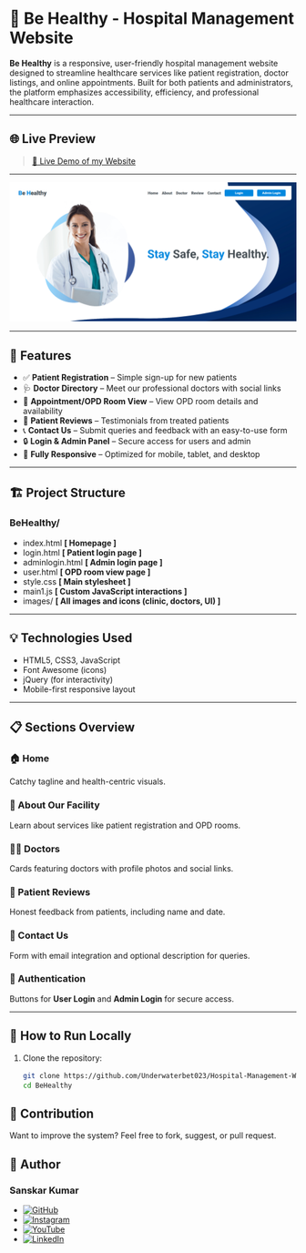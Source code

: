 # 🏥 Be Healthy - Hospital Management Website

**Be Healthy** is a responsive, user-friendly hospital management website designed to streamline healthcare services like patient registration, doctor listings, and online appointments. Built for both patients and administrators, the platform emphasizes accessibility, efficiency, and professional healthcare interaction.

---

## 🌐 Live Preview

> [ 🏥 Live Demo of my Website](https://underwaterbet023.github.io/Hospital-Management-Website/) 

---
![image alt](https://github.com/Underwaterbet023/Hospital-Management-Website/blob/main/Screenshot%202025-09-19%20092742.png?raw=true)

---
## 🧩 Features

- ✅ **Patient Registration** – Simple sign-up for new patients
- 🩺 **Doctor Directory** – Meet our professional doctors with social links
- 📅 **Appointment/OPD Room View** – View OPD room details and availability
- 🌟 **Patient Reviews** – Testimonials from treated patients
- 📞 **Contact Us** – Submit queries and feedback with an easy-to-use form
- 🔒 **Login & Admin Panel** – Secure access for users and admin
- 📱 **Fully Responsive** – Optimized for mobile, tablet, and desktop

---

## 🏗️ Project Structure

### BeHealthy/
- index.html  **[ Homepage ]**
- login.html  **[ Patient login page ]**
- adminlogin.html  **[ Admin login page ]**
- user.html  **[ OPD room view page ]**
- style.css  **[ Main stylesheet ]**
- main1.js  **[ Custom JavaScript interactions ]**
- images/  **[ All images and icons (clinic, doctors, UI) ]**
---

## 💡 Technologies Used

- HTML5, CSS3, JavaScript
- Font Awesome (icons)
- jQuery (for interactivity)
- Mobile-first responsive layout

---

## 📋 Sections Overview

### 🏠 Home
Catchy tagline and health-centric visuals.

### 🩻 About Our Facility
Learn about services like patient registration and OPD rooms.

### 👨‍⚕️ Doctors
Cards featuring doctors with profile photos and social links.

### 💬 Patient Reviews
Honest feedback from patients, including name and date.

### 📨 Contact Us
Form with email integration and optional description for queries.

### 🔐 Authentication
Buttons for **User Login** and **Admin Login** for secure access.

---

## 🚀 How to Run Locally

1. Clone the repository:
   ```bash
   git clone https://github.com/Underwaterbet023/Hospital-Management-Website.git
   cd BeHealthy

## 🙌 Contribution
Want to improve the system? Feel free to fork, suggest, or pull request.

## 👤 Author

### Sanskar Kumar

- [![GitHub](https://img.shields.io/badge/GitHub-Underwaterbet023-181717?style=flat&logo=github)](https://github.com/Underwaterbet023)
- [![Instagram](https://img.shields.io/badge/Instagram-KumarSanskar55-E4405F?style=flat&logo=instagram)](https://www.instagram.com/KumarSanskar55)
- [![YouTube](https://img.shields.io/badge/YouTube-SanskarKumar--i1s-FF0000?style=flat&logo=youtube)](https://www.youtube.com/@SanskarKumar-i1s)
- [![LinkedIn](https://img.shields.io/badge/LinkedIn-Sanskar%20Kumar-0077B5?style=flat&logo=linkedin)](https://www.linkedin.com/in/sanskar-kumar-65162a2b5/)
